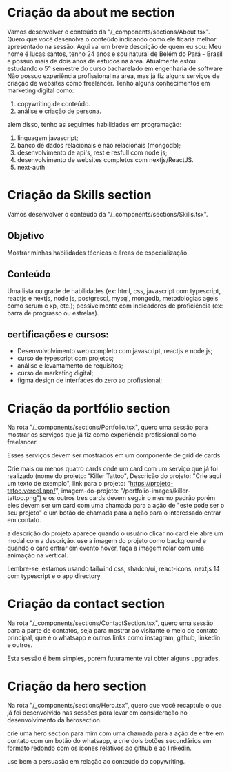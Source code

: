 # Criação da about me section

Vamos desenvolver o conteúdo da "/_components/sections/About.tsx".
Quero que você desenolva o conteúdo indicando como ele ficaria melhor apresentado na sessão.
Aqui vai um breve descrição de quem eu sou:
Meu nome é lucas santos, tenho 24 anos e sou natural de Belém do Pará - Brasil e possuo mais de dois anos de estudos na área.
Atualmente estou estudando o 5° semestre do curso bacharelado em engenharia de software
Não possuo experiência profissional na área, mas já fiz alguns serviços de criação de websites como freelancer.
Tenho alguns conhecimentos em marketing digital como: 
1. copywriting de conteúdo.
2. análise e criação de persona.

além disso, tenho as seguintes habilidades em programação:
1. linguagem javascript;
2. banco de dados relacionais e não relacionais (mongodb);
3. desenvolvimento de api's, rest e resfull com node js;
4. desenvolvimento de websites completos com nextjs/ReactJS.
5. next-auth

# Criação da Skills section
Vamos desenvolver o conteúdo da "/_components/sections/Skills.tsx".
## Objetivo
Mostrar minhas habilidades técnicas e áreas de especialização.

## Conteúdo
Uma lista ou grade de habilidades (ex: html, css, javascript com typescript, reactjs e nextjs, node js, postgresql, mysql, mongodb, metodologias ageis como scrum e xp, etc.); possivelmente com indicadores de proficiência (ex: barra de prograsso ou estrelas).

## certificações e cursos:
- Desenvolvolvimento web completo com javascript, reactjs e node js;
- curso de typescript com projetos;
- análise e levantamento de requisitos;
- curso de marketing digital;
- figma design de interfaces do zero ao profissional;

# Criação da portfólio section

Na rota "/_components/sections/Portfolio.tsx", quero uma sessão para mostrar os serviços que já fiz como experiência profissional como freelancer.

Esses serviços devem ser mostrados em um componente de grid de cards.

Crie mais ou menos quatro cards onde um card com um serviço que já foi realizado (nome do projeto: "Killer Tattoo", Descrição do projeto: "Crie aqui um texto de exemplo", link para o projeto: "https://projeto-tatoo.vercel.app/", imagem-do-projeto: "/portfolio-images/killer-tattoo.png") e os outros tres cards devem seguir o mesmo padrão porém eles devem ser um card com uma chamada para a ação de "este pode ser o seu projeto" e um botão de chamada para a ação para o interessado entrar em contato.

a descrição do projeto aparece quando o usuário clicar no card ele abre um modal com a descrição. use a imagem do projeto como background e quando o card entrar em evento hover, faça a imagem rolar com uma animação na vertical.

Lembre-se, estamos usando tailwind css, shadcn/ui, react-icons, nextjs 14 com typescript e o app directory

# Criação da contact section

Na rota "/_components/sections/ContactSection.tsx", quero uma sessão para a parte de contatos, seja para mostrar ao visitante o meio de contato principal, que é o whatsapp e outros links como instagram, github, linkedin e outros.

Esta sessão é bem simples, porém futuramente vai obter alguns upgrades.

# Criação da hero section

Na rota "/_components/sections/Hero.tsx", quero que você recaptule o que já foi desenvolvido nas sessões para levar em consideração no desenvolvimento da herosection.

crie uma hero section para mim com uma chamada para a ação de entre em contato com um botão do whatsapp, e crie dois botões secundários em formato redondo com os ícones relativos ao github e ao linkedin.

use bem a persuasão em relação ao conteúdo do copywriting.